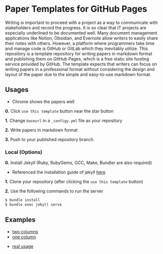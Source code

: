# Paper Templates for GitHub Pages

Writing is important to proceed with a project as a way to communicate with stakeholders and record the progress. It is so clear that IT projects are especially underlined to be documented well. Many document management applications like Notion, Obsidian, and Evernote allow writers to easily share their notes with others. However, a platform where programmers take time and manage code is GitHub or GitLab which they inevitably utilize. This repository is a template repository for writing papers in markdown format and publishing them on GitHub Pages, which is a free static site hosting service provided by GitHub. The template expects that writers can focus on writing papers in a professional format without considering the design and layout of the paper due to the simple and easy-to-use markdown format.

## Usages

* Chrome shows the papers well

**0.** Click `use this template` button near the star button

**1.** Change `baseurl` in a `_configy.yml` file as your repository

**2.** Write papers in markdown format

**3.** Push to your published repository branch

### Local (Options)

**0.** Install Jekyll (Ruby, RubyGems, GCC, Make, Bundler are also required)

* Referenced the installation guide of jekyll [here](https://jekyllrb.com/docs/installation/#requirements)

**1.** Clone your repository (after clicking the `use this template` button)

**2.** Use the following commands to run the server

``` bash
$ bundle install
$ bundle exec jekyll serve
```

## Examples

+ [two columns](https://dev-onejun.github.io/paper-templates-for-github-pages/examples/two-columns.html)
+ [one column](https://dev-onejun.github.io/paper-templates-for-github-pages/examples/one-column.html)

- [real usage](https://dev-onejun.github.io/paper-templates-for-github-pages/examples/usage.pdf)
